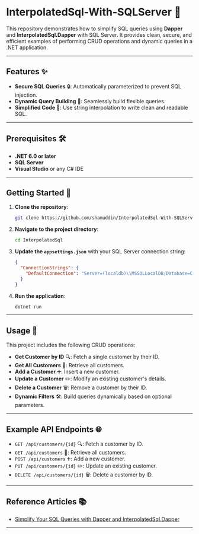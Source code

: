 # InterpolatedSql-With-SQLServer 🚀

This repository demonstrates how to simplify SQL queries using **Dapper** and **InterpolatedSql.Dapper** with SQL Server. It provides clean, secure, and efficient examples of performing CRUD operations and dynamic queries in a .NET application.

---

## Features ✨

- **Secure SQL Queries** 🔒: Automatically parameterized to prevent SQL injection.  
- **Dynamic Query Building** 🔄: Seamlessly build flexible queries.  
- **Simplified Code** 🧹: Use string interpolation to write clean and readable SQL.  

---

## Prerequisites 🛠️

- **.NET 6.0 or later**  
- **SQL Server**  
- **Visual Studio** or any C# IDE  

---

## Getting Started 🚦

1. **Clone the repository**:  
   ```bash
   git clone https://github.com/shamuddin/InterpolatedSql-With-SQLServer.git
   ```

2. **Navigate to the project directory**:  
   ```bash
   cd InterpolatedSql
   ```

3. **Update the `appsettings.json`** with your SQL Server connection string:  
   ```json
   {
     "ConnectionStrings": {
       "DefaultConnection": "Server=(localdb)\\MSSQLLocalDB;Database=Customers;Trusted_Connection=True;"
     }
   }
   ```

4. **Run the application**:  
   ```bash
   dotnet run
   ```

---

## Usage 📖

This project includes the following CRUD operations:

- **Get Customer by ID** 🔍: Fetch a single customer by their ID.  
- **Get All Customers** 👥: Retrieve all customers.  
- **Add a Customer** ➕: Insert a new customer.  
- **Update a Customer** ✏️: Modify an existing customer's details.  
- **Delete a Customer** 🗑️: Remove a customer by their ID.  
- **Dynamic Filters** 🛠️: Build queries dynamically based on optional parameters.  

---

## Example API Endpoints 🌐

- `GET /api/customers/{id}` 🔍: Fetch a customer by ID.  
- `GET /api/customers` 👥: Retrieve all customers.  
- `POST /api/customers` ➕: Add a new customer.  
- `PUT /api/customers/{id}` ✏️: Update an existing customer.  
- `DELETE /api/customers/{id}` 🗑️: Delete a customer by ID.  

---

## Reference Articles 📚

- [Simplify Your SQL Queries with Dapper and InterpolatedSql.Dapper](https://medium.com/@shamuddin/simplify-your-sql-queries-with-dapper-and-interpolatedsql-dapper-ad0977d4688e)  

---
